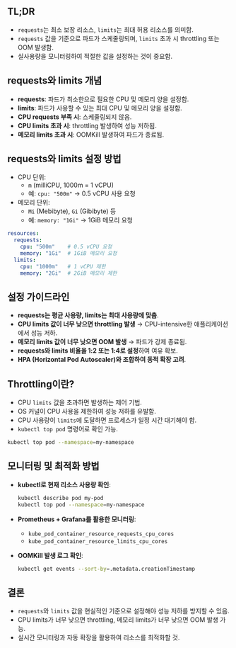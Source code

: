 ## TL;DR

- `requests`는 최소 보장 리소스, `limits`는 최대 허용 리소스를 의미함.
- `requests` 값을 기준으로 파드가 스케줄링되며, `limits` 초과 시 throttling 또는 OOM 발생함.
- 실사용량을 모니터링하여 적절한 값을 설정하는 것이 중요함.

## requests와 limits 개념

- **requests**: 파드가 최소한으로 필요한 CPU 및 메모리 양을 설정함.
- **limits**: 파드가 사용할 수 있는 최대 CPU 및 메모리 양을 설정함.
- **CPU requests 부족 시**: 스케줄링되지 않음.
- **CPU limits 초과 시**: throttling 발생하여 성능 저하됨.
- **메모리 limits 초과 시**: OOMKill 발생하여 파드가 종료됨.

## requests와 limits 설정 방법

- CPU 단위:
    - `m` (milliCPU, 1000m = 1 vCPU)
    - 예: `cpu: "500m"` → 0.5 vCPU 사용 요청
- 메모리 단위:
    - `Mi` (Mebibyte), `Gi` (Gibibyte) 등
    - 예: `memory: "1Gi"` → 1GiB 메모리 요청

```yaml
resources:
  requests:
    cpu: "500m"    # 0.5 vCPU 요청
    memory: "1Gi"  # 1GiB 메모리 요청
  limits:
    cpu: "1000m"   # 1 vCPU 제한
    memory: "2Gi"  # 2GiB 메모리 제한
```

## 설정 가이드라인

- **requests는 평균 사용량, limits는 최대 사용량에 맞춤**.
- **CPU limits 값이 너무 낮으면 throttling 발생** → CPU-intensive한 애플리케이션에서 성능 저하.
- **메모리 limits 값이 너무 낮으면 OOM 발생** → 파드가 강제 종료됨.
- **requests와 limits 비율을 1:2 또는 1:4로 설정**하여 여유 확보.
- **HPA (Horizontal Pod Autoscaler)와 조합하여 동적 확장 고려**.

## Throttling이란?

- CPU `limits` 값을 초과하면 발생하는 제어 기법.
- OS 커널이 CPU 사용을 제한하여 성능 저하를 유발함.
- CPU 사용량이 `limits`에 도달하면 프로세스가 일정 시간 대기해야 함.
- `kubectl top pod` 명령어로 확인 가능.

```sh
kubectl top pod --namespace=my-namespace
```

## 모니터링 및 최적화 방법

- **kubectl로 현재 리소스 사용량 확인**:

  ```sh
  kubectl describe pod my-pod
  kubectl top pod --namespace=my-namespace
  ```

- **Prometheus + Grafana를 활용한 모니터링**:
    - `kube_pod_container_resource_requests_cpu_cores`
    - `kube_pod_container_resource_limits_cpu_cores`
- **OOMKill 발생 로그 확인**:

  ```sh
  kubectl get events --sort-by=.metadata.creationTimestamp
  ```

## 결론

- `requests`와 `limits` 값을 현실적인 기준으로 설정해야 성능 저하를 방지할 수 있음.
- CPU limits가 너무 낮으면 throttling, 메모리 limits가 너무 낮으면 OOM 발생 가능.
- 실시간 모니터링과 자동 확장을 활용하여 리소스를 최적화할 것.
